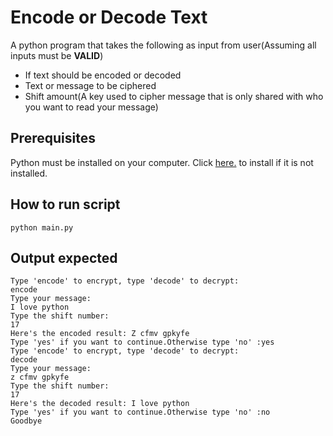 # Encode or Decode Text
A python program that takes the following as input from user(Assuming all inputs  must be **VALID**)

- If text should be encoded or decoded
- Text or message to be ciphered
- Shift amount(A key used to cipher message that is only shared with who you want to read your message)


## Prerequisites

Python must be installed on your computer. Click [here.](https://www.python.org/downloads/) to install if it is not installed.

## How to run script
`python main.py`

## Output expected
```
Type 'encode' to encrypt, type 'decode' to decrypt:
encode
Type your message:
I love python
Type the shift number:
17
Here's the encoded result: Z cfmv gpkyfe
Type 'yes' if you want to continue.Otherwise type 'no' :yes
Type 'encode' to encrypt, type 'decode' to decrypt:
decode
Type your message:
z cfmv gpkyfe
Type the shift number:
17
Here's the decoded result: I love python
Type 'yes' if you want to continue.Otherwise type 'no' :no
Goodbye

```
